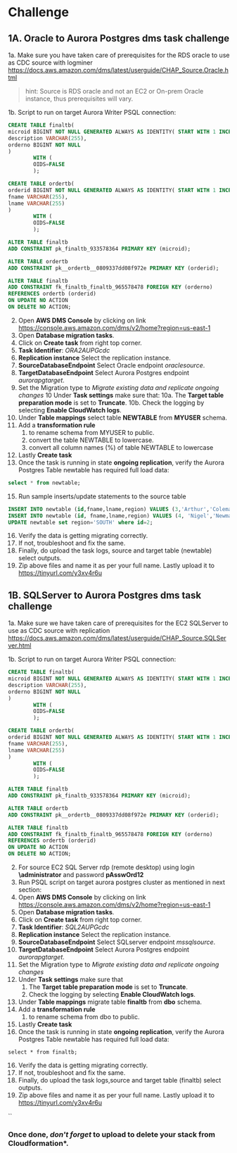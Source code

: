 # Challenge

## 1A. Oracle to Aurora Postgres dms task challenge

1a. Make sure you have taken care of prerequisites for the RDS oracle to use as CDC source with logminer https://docs.aws.amazon.com/dms/latest/userguide/CHAP_Source.Oracle.html
>hint: Source is RDS oracle and not an EC2 or On-prem Oracle instance, thus prerequisites will vary.

1b.
Script to run on target Aurora Writer PSQL connection:
```SQL
CREATE TABLE finaltb(
microid BIGINT NOT NULL GENERATED ALWAYS AS IDENTITY( START WITH 1 INCREMENT BY 1),
description VARCHAR(255),
orderno BIGINT NOT NULL
)
        WITH (
        OIDS=FALSE
        );

CREATE TABLE ordertb(
orderid BIGINT NOT NULL GENERATED ALWAYS AS IDENTITY( START WITH 1 INCREMENT BY 1),
fname VARCHAR(255),
lname VARCHAR(255)
)
        WITH (
        OIDS=FALSE
        );

ALTER TABLE finaltb
ADD CONSTRAINT pk_finaltb_933578364 PRIMARY KEY (microid);

ALTER TABLE ordertb
ADD CONSTRAINT pk__ordertb__0809337dd08f972e PRIMARY KEY (orderid);

ALTER TABLE finaltb
ADD CONSTRAINT fk_finaltb_finaltb_965578478 FOREIGN KEY (orderno)
REFERENCES ordertb (orderid)
ON UPDATE NO ACTION
ON DELETE NO ACTION;
```
2. Open **AWS DMS Console** by clicking on link https://console.aws.amazon.com/dms/v2/home?region=us-east-1
3. Open **Database migration tasks**.
4. Click on **Create task** from right top corner.
5. **Task Identifier**: *ORA2AUPGcdc*
6. **Replication instance** Select the replication instance.
7. **SourceDatabaseEndpoint** Select Oracle endpoint *oraclesource*.
8. **TargetDatabaseEndpoint** Select Aurora Postgres endpoint *aurorapgtarget*.
9. Set the Migration type to *Migrate existing data and replicate ongoing changes*
10 Under **Task settings** make sure that:
    10a. The **Target table preparation mode** is set to **Truncate**.
    10b. Check the logging by selecting **Enable CloudWatch logs**.
11. Under **Table mappings** select table **NEWTABLE** from **MYUSER** schema.
12. Add a **transformation rule**
    1. to rename schema from MYUSER to public.
    2. convert the table NEWTABLE to lowercase.
    3. convert all column names (%) of table NEWTABLE to lowercase
13. Lastly **Create task**
14. Once the task is running in state **ongoing replication**, verify the Aurora Postgres Table newtable has required full load data:
```SQL
select * from newtable;
```
15. Run sample inserts/update statements to the source table
```SQL
INSERT INTO newtable (id,fname,lname,region) VALUES (3,'Arthur','Coleman','NORTH');
INSERT INTO newtable (id, fname,lname,region) VALUES (4, 'Nigel','Newman','SOUTH');
UPDATE newtable set region='SOUTH' where id=2;
```
16. Verify the data is getting migrating correctly.
17. If not, troubleshoot and fix the same.
18. Finally, do upload the task logs, source and target table (newtable) select outputs.
19. Zip above files and name it as per your full name.
Lastly upload it to
https://tinyurl.com/y3xv4r6u


## 1B. SQLServer to Aurora Postgres dms task challenge
1a. Make sure we have taken care of prerequisites for the EC2 SQLServer to use as CDC source with replication https://docs.aws.amazon.com/dms/latest/userguide/CHAP_Source.SQLServer.html

1b.
Script to run on target Aurora Writer PSQL connection:
```SQL
CREATE TABLE finaltb(
microid BIGINT NOT NULL GENERATED ALWAYS AS IDENTITY( START WITH 1 INCREMENT BY 1),
description VARCHAR(255),
orderno BIGINT NOT NULL
)
        WITH (
        OIDS=FALSE
        );

CREATE TABLE ordertb(
orderid BIGINT NOT NULL GENERATED ALWAYS AS IDENTITY( START WITH 1 INCREMENT BY 1),
fname VARCHAR(255),
lname VARCHAR(255)
)
        WITH (
        OIDS=FALSE
        );

ALTER TABLE finaltb
ADD CONSTRAINT pk_finaltb_933578364 PRIMARY KEY (microid);

ALTER TABLE ordertb
ADD CONSTRAINT pk__ordertb__0809337dd08f972e PRIMARY KEY (orderid);

ALTER TABLE finaltb
ADD CONSTRAINT fk_finaltb_finaltb_965578478 FOREIGN KEY (orderno)
REFERENCES ordertb (orderid)
ON UPDATE NO ACTION
ON DELETE NO ACTION;
```
2. For source EC2 SQL Server rdp (remote desktop) using login **\administrator** and password **pAsswOrd12**
3. Run PSQL script on target aurora postgres cluster as mentioned in next section:
2. Open **AWS DMS Console** by clicking on link https://console.aws.amazon.com/dms/v2/home?region=us-east-1
3. Open **Database migration tasks**.
4. Click on **Create task** from right top corner.
5. **Task Identifier**: *SQL2AUPGcdc*
6. **Replication instance** Select the replication instance.
7. **SourceDatabaseEndpoint** Select SQLserver endpoint *mssqlsource*.
8. **TargetDatabaseEndpoint** Select Aurora Postgres endpoint *aurorapgtarget*.
9. Set the Migration type to *Migrate existing data and replicate ongoing changes*
10. Under **Task settings** make sure that
    1. The **Target table preparation mode** is set to **Truncate**.
    2. Check the logging by selecting **Enable CloudWatch logs**.
11. Under **Table mappings** migrate table **finaltb** from **dbo** schema.
12. Add a **transformation rule**
    1. to rename schema from dbo to public.
13. Lastly **Create task**
14. Once the task is running in state **ongoing replication**, verify the Aurora Postgres Table newtable has required full load data:
```
select * from finaltb;
```
16. Verify the data is getting migrating correctly.
17. If not, troubleshoot and fix the same.
18. Finally, do upload the task logs,source and target table (finaltb) select outputs.
19. Zip above files and name it as per your full name.
Lastly upload it to
https://tinyurl.com/y3xv4r6u



``

### Once done, *don't forget* to upload to delete your stack from Cloudformation*.
